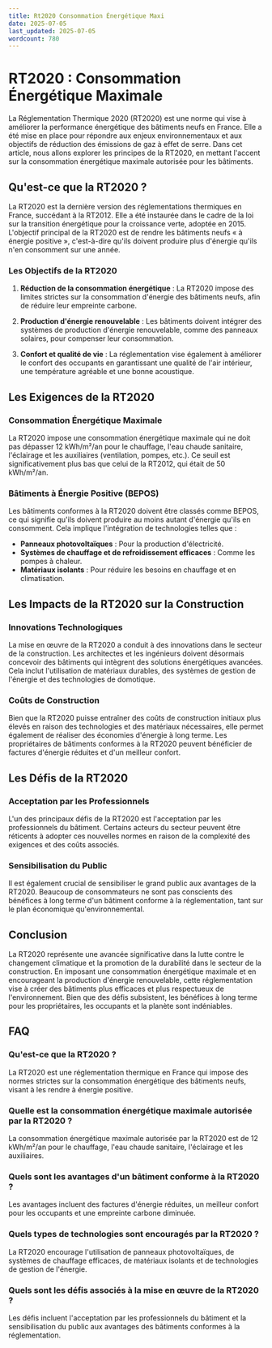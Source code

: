 ```yaml
---
title: Rt2020 Consommation Énergétique Maxi
date: 2025-07-05
last_updated: 2025-07-05
wordcount: 780
---
```


# RT2020 : Consommation Énergétique Maximale

La Réglementation Thermique 2020 (RT2020) est une norme qui vise à améliorer la performance énergétique des bâtiments neufs en France. Elle a été mise en place pour répondre aux enjeux environnementaux et aux objectifs de réduction des émissions de gaz à effet de serre. Dans cet article, nous allons explorer les principes de la RT2020, en mettant l'accent sur la consommation énergétique maximale autorisée pour les bâtiments.

## Qu'est-ce que la RT2020 ?

La RT2020 est la dernière version des réglementations thermiques en France, succédant à la RT2012. Elle a été instaurée dans le cadre de la loi sur la transition énergétique pour la croissance verte, adoptée en 2015. L'objectif principal de la RT2020 est de rendre les bâtiments neufs « à énergie positive », c'est-à-dire qu'ils doivent produire plus d'énergie qu'ils n'en consomment sur une année.

### Les Objectifs de la RT2020

1. **Réduction de la consommation énergétique** : La RT2020 impose des limites strictes sur la consommation d'énergie des bâtiments neufs, afin de réduire leur empreinte carbone.
   
2. **Production d'énergie renouvelable** : Les bâtiments doivent intégrer des systèmes de production d'énergie renouvelable, comme des panneaux solaires, pour compenser leur consommation.

3. **Confort et qualité de vie** : La réglementation vise également à améliorer le confort des occupants en garantissant une qualité de l'air intérieur, une température agréable et une bonne acoustique.

## Les Exigences de la RT2020

### Consommation Énergétique Maximale

La RT2020 impose une consommation énergétique maximale qui ne doit pas dépasser 12 kWh/m²/an pour le chauffage, l'eau chaude sanitaire, l'éclairage et les auxiliaires (ventilation, pompes, etc.). Ce seuil est significativement plus bas que celui de la RT2012, qui était de 50 kWh/m²/an.

### Bâtiments à Énergie Positive (BEPOS)

Les bâtiments conformes à la RT2020 doivent être classés comme BEPOS, ce qui signifie qu'ils doivent produire au moins autant d'énergie qu'ils en consomment. Cela implique l'intégration de technologies telles que :

- **Panneaux photovoltaïques** : Pour la production d'électricité.
- **Systèmes de chauffage et de refroidissement efficaces** : Comme les pompes à chaleur.
- **Matériaux isolants** : Pour réduire les besoins en chauffage et en climatisation.

## Les Impacts de la RT2020 sur la Construction

### Innovations Technologiques

La mise en œuvre de la RT2020 a conduit à des innovations dans le secteur de la construction. Les architectes et les ingénieurs doivent désormais concevoir des bâtiments qui intègrent des solutions énergétiques avancées. Cela inclut l'utilisation de matériaux durables, des systèmes de gestion de l'énergie et des technologies de domotique.

### Coûts de Construction

Bien que la RT2020 puisse entraîner des coûts de construction initiaux plus élevés en raison des technologies et des matériaux nécessaires, elle permet également de réaliser des économies d'énergie à long terme. Les propriétaires de bâtiments conformes à la RT2020 peuvent bénéficier de factures d'énergie réduites et d'un meilleur confort.

## Les Défis de la RT2020

### Acceptation par les Professionnels

L'un des principaux défis de la RT2020 est l'acceptation par les professionnels du bâtiment. Certains acteurs du secteur peuvent être réticents à adopter ces nouvelles normes en raison de la complexité des exigences et des coûts associés.

### Sensibilisation du Public

Il est également crucial de sensibiliser le grand public aux avantages de la RT2020. Beaucoup de consommateurs ne sont pas conscients des bénéfices à long terme d'un bâtiment conforme à la réglementation, tant sur le plan économique qu'environnemental.

## Conclusion

La RT2020 représente une avancée significative dans la lutte contre le changement climatique et la promotion de la durabilité dans le secteur de la construction. En imposant une consommation énergétique maximale et en encourageant la production d'énergie renouvelable, cette réglementation vise à créer des bâtiments plus efficaces et plus respectueux de l'environnement. Bien que des défis subsistent, les bénéfices à long terme pour les propriétaires, les occupants et la planète sont indéniables.

## FAQ

### Qu'est-ce que la RT2020 ?

La RT2020 est une réglementation thermique en France qui impose des normes strictes sur la consommation énergétique des bâtiments neufs, visant à les rendre à énergie positive.

### Quelle est la consommation énergétique maximale autorisée par la RT2020 ?

La consommation énergétique maximale autorisée par la RT2020 est de 12 kWh/m²/an pour le chauffage, l'eau chaude sanitaire, l'éclairage et les auxiliaires.

### Quels sont les avantages d'un bâtiment conforme à la RT2020 ?

Les avantages incluent des factures d'énergie réduites, un meilleur confort pour les occupants et une empreinte carbone diminuée.

### Quels types de technologies sont encouragés par la RT2020 ?

La RT2020 encourage l'utilisation de panneaux photovoltaïques, de systèmes de chauffage efficaces, de matériaux isolants et de technologies de gestion de l'énergie.

### Quels sont les défis associés à la mise en œuvre de la RT2020 ?

Les défis incluent l'acceptation par les professionnels du bâtiment et la sensibilisation du public aux avantages des bâtiments conformes à la réglementation.